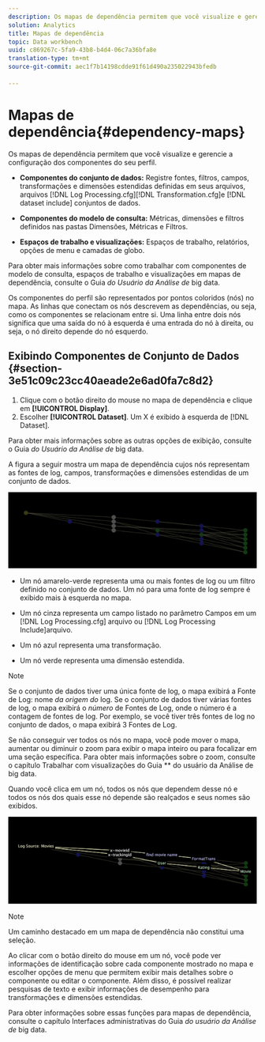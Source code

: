 ```yaml
---
description: Os mapas de dependência permitem que você visualize e gerencie a configuração dos componentes do seu perfil.
solution: Analytics
title: Mapas de dependência
topic: Data workbench
uuid: c869267c-5fa9-43b8-b4d4-06c7a36bfa8e
translation-type: tm+mt
source-git-commit: aec1f7b14198cdde91f61d490a235022943bfedb

---
```



# Mapas de dependência{#dependency-maps}

Os mapas de dependência permitem que você visualize e gerencie a configuração dos componentes do seu perfil.

* **Componentes do conjunto de dados:** Registre fontes, filtros, campos, transformações e dimensões estendidas definidas em seus arquivos, arquivos [!DNL Log Processing.cfg][!DNL Transformation.cfg]e [!DNL dataset include] conjuntos de dados.

* **Componentes do modelo de consulta:** Métricas, dimensões e filtros definidos nas pastas Dimensões, Métricas e Filtros.
* **Espaços de trabalho e visualizações:** Espaços de trabalho, relatórios, opções de menu e camadas de globo.

Para obter mais informações sobre como trabalhar com componentes de modelo de consulta, espaços de trabalho e visualizações em mapas de dependência, consulte o Guia *do Usuário da Análise de* big data.

Os componentes do perfil são representados por pontos coloridos (nós) no mapa. As linhas que conectam os nós descrevem as dependências, ou seja, como os componentes se relacionam entre si. Uma linha entre dois nós significa que uma saída do nó à esquerda é uma entrada do nó à direita, ou seja, o nó direito depende do nó esquerdo.

## Exibindo Componentes de Conjunto de Dados {#section-3e51c09c23cc40aeade2e6ad0fa7c8d2}

1. Clique com o botão direito do mouse no mapa de dependência e clique em **[!UICONTROL Display]**.
1. Escolher **[!UICONTROL Dataset]**. Um X é exibido à esquerda de [!DNL Dataset].

Para obter mais informações sobre as outras opções de exibição, consulte o Guia *do Usuário da Análise de* big data.

A figura a seguir mostra um mapa de dependência cujos nós representam as fontes de log, campos, transformações e dimensões estendidas de um conjunto de dados.

![](assets/vis_DependencyMap.png)

* Um nó amarelo-verde representa uma ou mais fontes de log ou um filtro definido no conjunto de dados. Um nó para uma fonte de log sempre é exibido mais à esquerda no mapa.
* Um nó cinza representa um campo listado no parâmetro Campos em um [!DNL Log Processing.cfg] arquivo ou [!DNL Log Processing Include]arquivo.

* Um nó azul representa uma transformação.
* Um nó verde representa uma dimensão estendida.

>[!NOTE]
>
>Se o conjunto de dados tiver uma única fonte de log, o mapa exibirá a Fonte de Log: nome *da origem do* log. Se o conjunto de dados tiver várias fontes de log, o mapa exibirá o *número* de Fontes de Log, onde o número é a contagem de fontes de log. Por exemplo, se você tiver três fontes de log no conjunto de dados, o mapa exibirá 3 Fontes de Log.

Se não conseguir ver todos os nós no mapa, você pode mover o mapa, aumentar ou diminuir o zoom para exibir o mapa inteiro ou para focalizar em uma seção específica. Para obter mais informações sobre o zoom, consulte o capítulo Trabalhar com visualizações do Guia ** do usuário da Análise de big data.

Quando você clica em um nó, todos os nós que dependem desse nó e todos os nós dos quais esse nó depende são realçados e seus nomes são exibidos.

![](assets/vis_DependencyMap_HighlightedPath.png)

>[!NOTE]
>
>Um caminho destacado em um mapa de dependência não constitui uma seleção.

Ao clicar com o botão direito do mouse em um nó, você pode ver informações de identificação sobre cada componente mostrado no mapa e escolher opções de menu que permitem exibir mais detalhes sobre o componente ou editar o componente. Além disso, é possível realizar pesquisas de texto e exibir informações de desempenho para transformações e dimensões estendidas.

Para obter informações sobre essas funções para mapas de dependência, consulte o capítulo Interfaces administrativas do Guia *do usuário da Análise de* big data.
